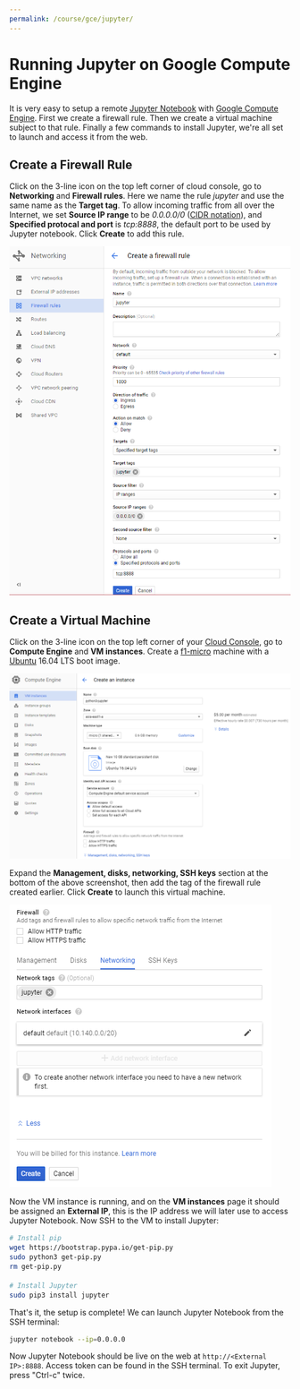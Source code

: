 ```yaml
---
permalink: /course/gce/jupyter/
---
```

# Running Jupyter on Google Compute Engine

It is very easy to setup a remote [Jupyter Notebook](http://jupyter.org/) with [Google Compute Engine](https://cloud.google.com/compute/). First we create a firewall rule. Then we create a virtual machine subject to that rule. Finally a few commands to install Jupyter, we're all set to launch and access it from the web.

## Create a Firewall Rule

Click on the 3-line icon on the top left corner of cloud console, go to **Networking** and **Firewall rules**. Here we name the rule *jupyter* and use the same name as the **Target tag**. To allow incoming traffic from all over the Internet, we set **Source IP range** to be *0.0.0.0/0* ([CIDR notation](https://en.wikipedia.org/wiki/Classless_Inter-Domain_Routing#CIDR_notation)), and **Specified protocal and port** is *tcp:8888*, the default port to be used by Jupyter notebook. Click **Create** to add this rule.

![](/assets/images/course-gce-jupyter-1.png)

## Create a Virtual Machine

Click on the 3-line icon on the top left corner of your [Cloud Console](https://console.cloud.google.com), go to **Compute Engine** and **VM instances**. Create a [f1-micro](https://cloud.google.com/compute/pricing#predefined_machine_types) machine with a [Ubuntu](https://www.ubuntu.com/) 16.04 LTS boot image.

![](/assets/images/course-gce-jupyter-2.png)

Expand the **Management, disks, networking, SSH keys** section at the bottom of the above screenshot, then add the tag of the firewall rule created earlier. Click **Create** to launch this virtual machine.

![](/assets/images/course-gce-jupyter-3.png)

Now the VM instance is running, and on the **VM instances** page it should be assigned an **External IP**, this is the IP address we will later use to access Jupyter Notebook. Now SSH to the VM to install Jupyter:

```bash
# Install pip
wget https://bootstrap.pypa.io/get-pip.py
sudo python3 get-pip.py
rm get-pip.py

# Install Jupyter
sudo pip3 install jupyter
```

That's it, the setup is complete! We can launch Jupyter Notebook from the SSH terminal:

```bash
jupyter notebook --ip=0.0.0.0
```

Now Jupyter Notebook should be live on the web at `http://<External IP>:8888`. Access token can be found in the SSH terminal. To exit Jupyter, press "Ctrl-c" twice.

